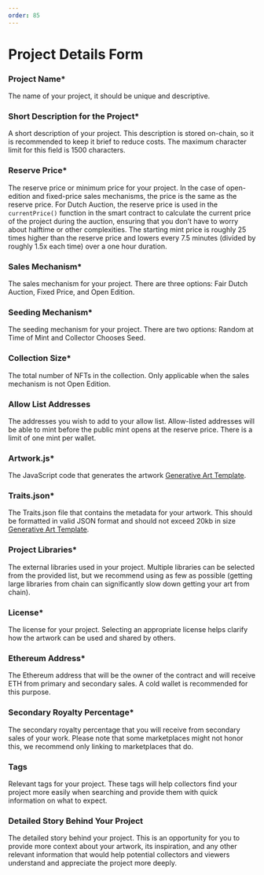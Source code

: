 ```yaml
---
order: 85
---
```


# Project Details Form

### Project Name*
The name of your project, it should be unique and descriptive.
### Short Description for the Project*
A short description of your project. This description is stored on-chain, so it is recommended to keep it brief to reduce costs. The maximum character limit for this field is 1500 characters.
### Reserve Price*
The reserve price or minimum price for your project. In the case of open-edition and fixed-price sales mechanisms, the price is the same as the reserve price. For Dutch Auction, the reserve price is used in the `currentPrice()` function in the smart contract to calculate the current price of the project during the auction, ensuring that you don’t have to worry about halftime or other complexities. The starting mint price is roughly 25 times higher than the reserve price and lowers every 7.5 minutes (divided by roughly 1.5x each time) over a one hour duration.
### Sales Mechanism*
The sales mechanism for your project. There are three options: Fair Dutch Auction, Fixed Price, and Open Edition.
### Seeding Mechanism*
The seeding mechanism for your project. There are two options: Random at Time of Mint and Collector Chooses Seed.
### Collection Size*
The total number of NFTs in the collection. Only applicable when the sales mechanism is not Open Edition.
### Allow List Addresses
The addresses you wish to add to your allow list. Allow-listed addresses will be able to mint before the public mint opens at the reserve price. There is a limit of one mint per wallet.
### Artwork.js*
The JavaScript code that generates the artwork [Generative Art Template](/artist-documentation/generative-art-template). 
### Traits.json*
The Traits.json file that contains the metadata for your artwork. This should be formatted in valid JSON format and should not exceed 20kb in size [Generative Art Template](/artist-documentation/generative-art-template).
### Project Libraries*
The external libraries used in your project. Multiple libraries can be selected from the provided list, but we recommend using as few as possible (getting large libraries from chain can significantly slow down getting your art from chain).
### License*
The license for your project. Selecting an appropriate license helps clarify how the artwork can be used and shared by others.
### Ethereum Address*
The Ethereum address that will be the owner of the contract and will receive ETH from primary and secondary sales. A cold wallet is recommended for this purpose.
### Secondary Royalty Percentage*
The secondary royalty percentage that you will receive from secondary sales of your work. Please note that some marketplaces might not honor this, we recommend only linking to marketplaces that do.
### Tags
Relevant tags for your project. These tags will help collectors find your project more easily when searching and provide them with quick information on what to expect.
### Detailed Story Behind Your Project
The detailed story behind your project. This is an opportunity for you to provide more context about your artwork, its inspiration, and any other relevant information that would help potential collectors and viewers understand and appreciate the project more deeply.
